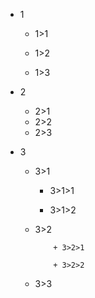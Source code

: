 - 1

  - 1>1

  - 1>2

  - 1>3

- 2

    + 2>1

    * 2>2

    - 2>3

- 3

  * 3>1

    + 3>1>1

    + 3>1>2

  * 3>2

            + 3>2>1

            + 3>2>2

  * 3>3
